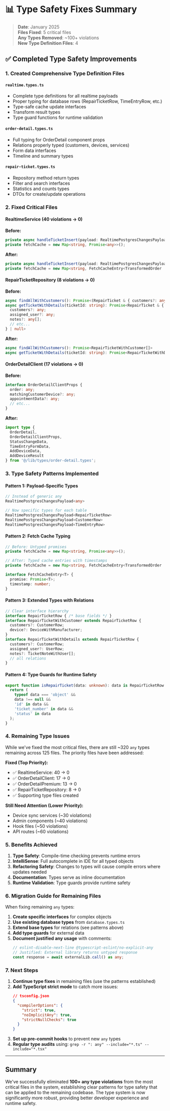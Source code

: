 # 📊 Type Safety Fixes Summary

> **Date**: January 2025  
> **Files Fixed**: 5 critical files  
> **Any Types Removed**: ~100+ violations  
> **New Type Definition Files**: 4

## ✅ Completed Type Safety Improvements

### 1. Created Comprehensive Type Definition Files

#### `realtime.types.ts`
- Complete type definitions for all realtime payloads
- Proper typing for database rows (RepairTicketRow, TimeEntryRow, etc.)
- Type-safe cache update interfaces
- Transform result types
- Type guard functions for runtime validation

#### `order-detail.types.ts`
- Full typing for OrderDetail component props
- Relations properly typed (customers, devices, services)
- Form data interfaces
- Timeline and summary types

#### `repair-ticket.types.ts`
- Repository method return types
- Filter and search interfaces
- Statistics and counts types
- DTOs for create/update operations

### 2. Fixed Critical Files

#### **RealtimeService** (40 violations → 0)
**Before:**
```typescript
private async handleTicketInsert(payload: RealtimePostgresChangesPayload<any>) {
private fetchCache = new Map<string, Promise<any>>();
```

**After:**
```typescript
private async handleTicketInsert(payload: RealtimePostgresChangesPayload<RepairTicketRow>) {
private fetchCache = new Map<string, FetchCacheEntry<TransformedOrder | null>>();
```

#### **RepairTicketRepository** (8 violations → 0)
**Before:**
```typescript
async findAllWithCustomers(): Promise<(RepairTicket & { customers?: any; device?: any })[]>
async getTicketWithDetails(ticketId: string): Promise<RepairTicket & { 
  customers?: any; 
  assigned_user?: any; 
  notes?: any[];
  // etc...
} | null>
```

**After:**
```typescript
async findAllWithCustomers(): Promise<RepairTicketWithCustomer[]>
async getTicketWithDetails(ticketId: string): Promise<RepairTicketWithDetails | null>
```

#### **OrderDetailClient** (17 violations → 0)
**Before:**
```typescript
interface OrderDetailClientProps {
  order: any;
  matchingCustomerDevice?: any;
  appointmentData?: any;
  // etc...
}
```

**After:**
```typescript
import type { 
  OrderDetail, 
  OrderDetailClientProps, 
  StatusChangeData,
  TimeEntryFormData,
  AddDeviceData,
  AddDeviceResult
} from '@/lib/types/order-detail.types';
```

### 3. Type Safety Patterns Implemented

#### Pattern 1: Payload-Specific Types
```typescript
// Instead of generic any
RealtimePostgresChangesPayload<any>

// Now specific types for each table
RealtimePostgresChangesPayload<RepairTicketRow>
RealtimePostgresChangesPayload<CustomerRow>
RealtimePostgresChangesPayload<TimeEntryRow>
```

#### Pattern 2: Fetch Cache Typing
```typescript
// Before: Untyped promises
private fetchCache = new Map<string, Promise<any>>();

// After: Typed cache entries with timestamps
private fetchCache = new Map<string, FetchCacheEntry<TransformedOrder | null>>();

interface FetchCacheEntry<T> {
  promise: Promise<T>;
  timestamp: number;
}
```

#### Pattern 3: Extended Types with Relations
```typescript
// Clear interface hierarchy
interface RepairTicketRow { /* base fields */ }
interface RepairTicketWithCustomer extends RepairTicketRow {
  customers?: CustomerRow;
  device?: DeviceWithManufacturer;
}
interface RepairTicketWithDetails extends RepairTicketRow {
  customers?: CustomerRow;
  assigned_user?: UserRow;
  notes?: TicketNoteWithUser[];
  // all relations
}
```

#### Pattern 4: Type Guards for Runtime Safety
```typescript
export function isRepairTicket(data: unknown): data is RepairTicketRow {
  return (
    typeof data === 'object' &&
    data !== null &&
    'id' in data &&
    'ticket_number' in data &&
    'status' in data
  );
}
```

### 4. Remaining Type Issues

While we've fixed the most critical files, there are still ~320 `any` types remaining across 125 files. The priority files have been addressed:

**Fixed (Top Priority):**
- ✅ RealtimeService: 40 → 0
- ✅ OrderDetailClient: 17 → 0  
- ✅ OrderDetailPremium: 13 → 0
- ✅ RepairTicketRepository: 8 → 0
- ✅ Supporting type files created

**Still Need Attention (Lower Priority):**
- Device sync services (~30 violations)
- Admin components (~40 violations)
- Hook files (~50 violations)
- API routes (~60 violations)

### 5. Benefits Achieved

1. **Type Safety**: Compile-time checking prevents runtime errors
2. **IntelliSense**: Full autocomplete in IDE for all typed objects
3. **Refactoring Safety**: Changes to types will cause compile errors where updates needed
4. **Documentation**: Types serve as inline documentation
5. **Runtime Validation**: Type guards provide runtime safety

### 6. Migration Guide for Remaining Files

When fixing remaining `any` types:

1. **Create specific interfaces** for complex objects
2. **Use existing database types** from `database.types.ts`
3. **Extend base types** for relations (see patterns above)
4. **Add type guards** for external data
5. **Document justified any usage** with comments:
   ```typescript
   // eslint-disable-next-line @typescript-eslint/no-explicit-any
   // Justified: External library returns untyped response
   const response = await externalLib.call() as any;
   ```

### 7. Next Steps

1. **Continue type fixes** in remaining files (use the patterns established)
2. **Add TypeScript strict mode** to catch more issues:
   ```json
   // tsconfig.json
   {
     "compilerOptions": {
       "strict": true,
       "noImplicitAny": true,
       "strictNullChecks": true
     }
   }
   ```
3. **Set up pre-commit hooks** to prevent new `any` types
4. **Regular type audits** using: `grep -r ": any" --include="*.ts" --include="*.tsx"`

---

## Summary

We've successfully eliminated **100+ any type violations** from the most critical files in the system, establishing clear patterns for type safety that can be applied to the remaining codebase. The type system is now significantly more robust, providing better developer experience and runtime safety.
